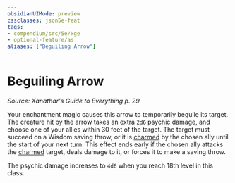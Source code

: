 ```yaml
---
obsidianUIMode: preview
cssclasses: json5e-feat
tags:
- compendium/src/5e/xge
- optional-feature/as
aliases: ["Beguiling Arrow"]
---
```

# Beguiling Arrow
*Source: Xanathar's Guide to Everything p. 29*  

Your enchantment magic causes this arrow to temporarily beguile its target. The creature hit by the arrow takes an extra `2d6` psychic damage, and choose one of your allies within 30 feet of the target. The target must succeed on a Wisdom saving throw, or it is [charmed](/compendium/rules/conditions.md#charmed) by the chosen ally until the start of your next turn. This effect ends early if the chosen ally attacks the [charmed](/compendium/rules/conditions.md#charmed) target, deals damage to it, or forces it to make a saving throw.

The psychic damage increases to `4d6` when you reach 18th level in this class.